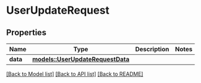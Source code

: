 # UserUpdateRequest

## Properties

Name | Type | Description | Notes
------------ | ------------- | ------------- | -------------
**data** | [**models::UserUpdateRequestData**](UserUpdateRequest_data.md) |  | 

[[Back to Model list]](../README.md#documentation-for-models) [[Back to API list]](../README.md#documentation-for-api-endpoints) [[Back to README]](../README.md)


